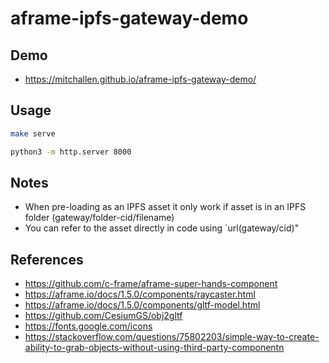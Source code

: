 aframe-ipfs-gateway-demo
==

## Demo

* https://mitchallen.github.io/aframe-ipfs-gateway-demo/

## Usage

```sh
make serve
```

```sh
python3 -m http.server 8000
```

## Notes

* When pre-loading as an IPFS asset it only work if asset is in an IPFS folder (gateway/folder-cid/filename)
* You can refer to the asset directly in code using `url(gateway/cid)"

## References

* https://github.com/c-frame/aframe-super-hands-component 
* https://aframe.io/docs/1.5.0/components/raycaster.html
* https://aframe.io/docs/1.5.0/components/gltf-model.html
* https://github.com/CesiumGS/obj2gltf 
* https://fonts.google.com/icons 
* https://stackoverflow.com/questions/75802203/simple-way-to-create-ability-to-grab-objects-without-using-third-party-componentn



